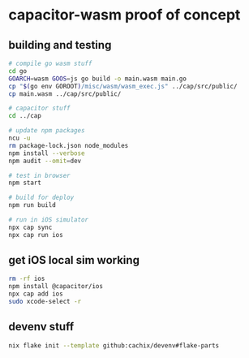 # capacitor-wasm proof of concept

## building and testing

```sh
# compile go wasm stuff
cd go
GOARCH=wasm GOOS=js go build -o main.wasm main.go
cp "$(go env GOROOT)/misc/wasm/wasm_exec.js" ../cap/src/public/
cp main.wasm ../cap/src/public/

# capacitor stuff
cd ../cap

# update npm packages
ncu -u
rm package-lock.json node_modules
npm install --verbose
npm audit --omit=dev

# test in browser
npm start

# build for deploy
npm run build

# run in iOS simulator
npx cap sync
npx cap run ios
```
## get iOS local sim working

```sh
rm -rf ios
npm install @capacitor/ios
npx cap add ios
sudo xcode-select -r
```

## devenv stuff

```sh
nix flake init --template github:cachix/devenv#flake-parts
```